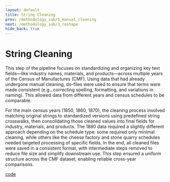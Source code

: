 ```yaml
---
layout: default
title: String Cleaning
prev: /methodology_sub/1_manual_cleaning
next: /methodology_sub/3_reshape
hide_back: true
---
```


String Cleaning
============================

This step of the pipeline focuses on standardizing and organizing key text fields—like industry names, materials, and products—across multiple years of the Census of Manufactures (CMF). Using data that had already undergone manual cleaning, do-files were used to ensure that terms were made consistent (e.g., correcting spelling, formatting, and variations in naming). This allowed data from different years and census schedules to be comparable.

For the main census years (1850, 1860, 1870), the cleaning process involved matching original strings to standardized versions using predefined string crosswalks, then consolidating those cleaned values into final fields for industry, materials, and products. The 1880 data required a slightly different approach depending on the schedule type: some required only minimal cleaning, while others like the cheese factory and stone quarry schedules needed targeted processing of specific fields. In the end, all cleaned files were saved in a consistent format, with intermediate steps removed to reduce file size and simplify downstream use. This step ensured a uniform structure across the CMF dataset, enabling reliable cross-year comparisons.

[code](https://dl.dropboxusercontent.com/scl/fi/0o6grsnufpub5qej37miw/round1_apply_all_string_cleaning.do?rlkey=thy8au6l142qyamlfz8ony9il&dl=0)



